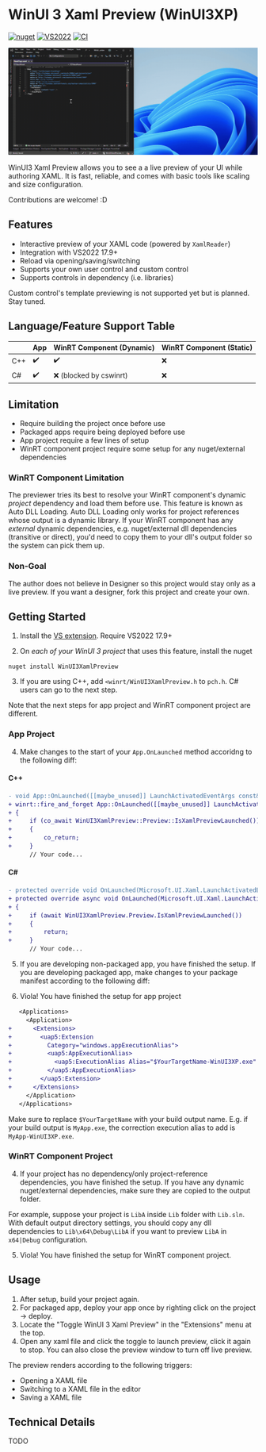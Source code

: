 ﻿# WinUI 3 Xaml Preview (WinUI3XP)

[![nuget](https://img.shields.io/nuget/v/WinUI3XamlPreview)](https://www.nuget.org/packages/WinUI3XamlPreview/)
[![VS2022](https://img.shields.io/visual-studio-marketplace/v/Roxk.winui3xamlpreview.svg?label=Visual%20Studio%202022%20(Preview))](https://marketplace.visualstudio.com/items?itemName=Roxk.winui3xamlpreview)
[![CI](https://github.com/roxk/WinUI3XamlPreview/actions/workflows/ci.yaml/badge.svg)](https://github.com/roxk/WinUI3XamlPreview/actions/workflows/ci.yaml)

![Image showcasing how to use WinUI 3 Xaml Preview](hero-banner.gif)

WinUI3 Xaml Preview allows you to see a a live preview of your UI while authoring XAML. It is fast, reliable, and comes with basic tools like scaling and size configuration.

Contributions are welcome! :D

## Features
- Interactive preview of your XAML code (powered by `XamlReader`)
- Integration with VS2022 17.9+
- Reload via opening/saving/switching
- Supports your own user control and custom control
- Supports controls in dependency (i.e. libraries)

Custom control's template previewing is not supported yet but is planned. Stay tuned.

## Language/Feature Support Table
|| App | WinRT Component (Dynamic) | WinRT Component (Static) |
|--|--|--|--|
|C++|✔️|✔️|❌|
|C#|✔️|❌ (blocked by cswinrt)|❌|

## Limitation
- Require building the project once before use
- Packaged apps require being deployed before use
- App project require a few lines of setup
- WinRT component project require some setup for any nuget/external dependencies

### WinRT Component Limitation

The previewer tries its best to resolve your WinRT component's dynamic _project_ dependency and load them before use. This feature is known as Auto DLL Loading. Auto DLL Loading only works for project references whose output is a dynamic library. If your WinRT component has any _external_ dynamic dependencies, e.g. nuget/external dll dependencies (transitive or direct), you'd need to copy them to your dll's output folder so the system can pick them up.

### Non-Goal

The author does not believe in Designer so this project would stay only as a live preview. If you want a designer, fork this project and create your own.

## Getting Started

1. Install the [VS extension](https://marketplace.visualstudio.com/items?itemName=Roxk.winui3xamlpreview). Require VS2022 17.9+

2. On _each of your WinUI 3 project_ that uses this feature, install the nuget

```
nuget install WinUI3XamlPreview
```

3. If you are using C++, add `<winrt/WinUI3XamlPreview.h` to `pch.h`. C# users can go to the next step.

Note that the next steps for app project and WinRT component project are different.

### App Project

4. Make changes to the start of your `App.OnLaunched` method accoridng to the following diff:

#### C++
```diff
- void App::OnLaunched([[maybe_unused]] LaunchActivatedEventArgs const& e)
+ winrt::fire_and_forget App::OnLaunched([[maybe_unused]] LaunchActivatedEventArgs const& e)
+ {
+     if (co_await WinUI3XamlPreview::Preview::IsXamlPreviewLaunched())
+     {
+         co_return;
+     }
      // Your code...

```

#### C#

```diff
- protected override void OnLaunched(Microsoft.UI.Xaml.LaunchActivatedEventArgs args)
+ protected override async void OnLaunched(Microsoft.UI.Xaml.LaunchActivatedEventArgs args)
+ {
+     if (await WinUI3XamlPreview.Preview.IsXamlPreviewLaunched())
+     {
+         return;
+     }
      // Your code...
```

5. If you are developing non-packaged app, you have finished the setup. If you are developing packaged app, make changes to your package manifest according to the following diff:

6. Viola! You have finished the setup for app project

```diff
   <Applications>
     <Application>
+      <Extensions>
+        <uap5:Extension
+          Category="windows.appExecutionAlias">
+          <uap5:AppExecutionAlias>
+            <uap5:ExecutionAlias Alias="$YourTargetName-WinUI3XP.exe" />
+          </uap5:AppExecutionAlias>
+        </uap5:Extension>
+      </Extensions>
     </Application>
   </Applications>
```

Make sure to replace `$YourTargetName` with your build output name. E.g. if your build output is `MyApp.exe`, the correction execution alias to add is `MyApp-WinUI3XP.exe`.

### WinRT Component Project

4. If your project has no dependency/only project-reference dependencies, you have finished the setup. If you have any dynamic nuget/external dependencies, make sure they are copied to the output folder.

For example, suppose your project is `LibA` inside `Lib` folder with `Lib.sln`. With default output directory settings, you should copy any dll dependencies to `Lib\x64\Debug\LibA` if you want to preview `LibA` in `x64|Debug` configuration.

5. Viola! You have finished the setup for WinRT component project.

## Usage

1. After setup, build your project again.
2. For packaged app, deploy your app once by righting click on the project -> deploy.
3. Locate the "Toggle WinUI 3 Xaml Preview" in the "Extensions" menu at the top.
4. Open any xaml file and click the toggle to launch preview, click it again to stop. You can also close the preview window to turn off live preview.

The preview renders according to the following triggers:
- Opening a XAML file
- Switching to a XAML file in the editor
- Saving a XAML file

## Technical Details

TODO
